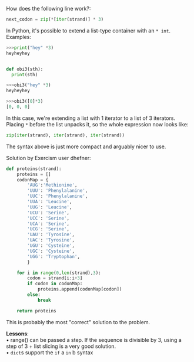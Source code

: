How does the following line work?:  
```python
next_codon = zip(*[iter(strand)] * 3)
```

In Python, it's possible to extend a list-type container with an `* int`.  
Examples:  

```python
>>>print("hey" *3)  
heyheyhey


def obi3(sth):
  print(sth)

>>>obi3("hey" *3)
heyheyhey

>>>obi3([0]*3)
[0, 0, 0]
```

In this case, we're extending a list with 1 iterator to a list of 3 iterators.  
Placing `*` before the list unpacks it, so the whole expression now looks like:  
```python
zip(iter(strand), iter(strand), iter(strand))
```  

The syntax above is just more compact and arguably nicer to use.


Solution by Exercism user dhefner:  
```python
def proteins(strand):
    proteins = []
    codonMap = {
        'AUG':'Methionine',
        'UUU': 'Phenylalanine',
        'UUC': 'Phenylalanine',
        'UUA': 'Leucine',
        'UUG': 'Leucine',
        'UCU': 'Serine',
        'UCC': 'Serine',
        'UCA': 'Serine',
        'UCG': 'Serine',
        'UAU': 'Tyrosine',
        'UAC': 'Tyrosine',
        'UGU': 'Cysteine',
        'UGC': 'Cysteine',
        'UGG': 'Tryptophan',
        }

    for i in range(0,len(strand),3):
        codon = strand[i:i+3]
        if codon in codonMap:
            proteins.append(codonMap[codon])
        else:
            break

    return proteins
```
This is probably the most "correct" solution to the problem.  

**Lessons**:  
• range() can be passed a step. If the sequence is divisible by 3, using a step of 3 + list slicing is a very good solution.  
• `dict`s support the `if` a `in` b syntax  
